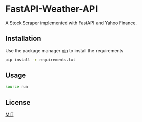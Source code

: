 # FastAPI-Weather-API

A Stock Scraper implemented with FastAPI and Yahoo Finance.

## Installation

Use the package manager [pip](https://pip.pypa.io/en/stable/) to install the requirements
```bash
pip install -r requirements.txt
```

## Usage
```bash
source run
```

## License
[MIT](https://choosealicense.com/licenses/mit/)
